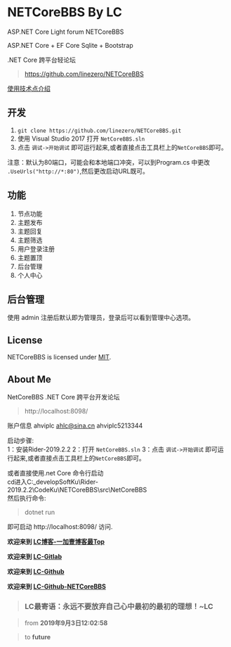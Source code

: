 # NETCoreBBS By LC
ASP.NET Core Light forum NETCoreBBS

ASP.NET Core + EF Core Sqlite + Bootstrap 

.NET Core 跨平台轻论坛

> https://github.com/linezero/NETCoreBBS

[使用技术点介绍](http://www.cnblogs.com/linezero/p/NETCoreBBS.html)

## 开发

1. `git clone https://github.com/linezero/NETCoreBBS.git`
2. 使用 Visual Studio 2017 打开 `NetCoreBBS.sln` 
3. 点击 `调试->开始调试` 即可运行起来,或者直接点击工具栏上的`NetCoreBBS`即可。

注意：默认为80端口，可能会和本地端口冲突，可以到Program.cs 中更改 `.UseUrls("http://*:80")`,然后更改启动URL既可。

## 功能

1. 节点功能
1. 主题发布
2. 主题回复
3. 主题筛选
3. 用户登录注册
4. 主题置顶
5. 后台管理
6. 个人中心

## 后台管理

使用 admin 注册后默认即为管理员，登录后可以看到管理中心选项。

## License
NETCoreBBS is licensed under [MIT](LICENSE).

## About Me

NetCoreBBS .NET Core 跨平台开发论坛  
> http://localhost:8098/  

账户信息
ahviplc ahlc@sina.cn ahviplc5213344

启动步骤:  
1：安装Rider-2019.2.2
2：打开 `NetCoreBBS.sln`
3：点击 `调试->开始调试` 即可运行起来,或者直接点击工具栏上的`NetCoreBBS`即可。

或者直接使用.net Core 命令行启动  
cd进入C:\_developSoftKu\Rider-2019.2.2\CodeKu\NETCoreBBS\src\NetCoreBBS  
然后执行命令:
> dotnet run

即可启动 http://localhost:8098/ 访问.

**欢迎来到 [LC博客-一加壹博客最Top](http://www.oneplusone.vip)**

**欢迎来到 [LC-Gitlab](https://gitlab.com/ahviplc)**

**欢迎来到 [LC-Github](https://github.com/ahviplc)**

**欢迎来到 [LC-Github-NETCoreBBS](https://github.com/ahviplc/NETCoreBBS)**

> ### LC最寄语：永远不要放弃自己心中最初的最初的理想！~LC

> from **2019年9月3日12:02:58**

> to **future**  
